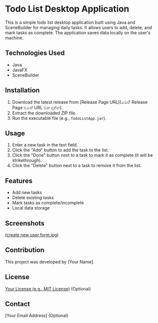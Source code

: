 # Todo List Desktop Application

This is a simple todo list desktop application built using Java and SceneBuilder for managing daily tasks. It allows users to add, delete, and mark tasks as complete. The application saves data locally on the user's machine.

## Technologies Used

* Java
* JavaFX
* SceneBuilder

## Installation

1.  Download the latest release from [Release Page URL](මෙහි Release Page එකේ URL එක දාන්න).
2.  Extract the downloaded ZIP file.
3.  Run the executable file (e.g., `TodoListApp.jar`).

## Usage

1.  Enter a new task in the text field.
2.  Click the "Add" button to add the task to the list.
3.  Click the "Done" button next to a task to mark it as complete (it will be strikethrough).
4.  Click the "Delete" button next to a task to remove it from the list.

## Features

* Add new tasks
* Delete existing tasks
* Mark tasks as complete/incomplete
* Local data storage

## Screenshots

([create new user form.jpg](https://github.com/nahal109/To-Do-List-Desktop-App/blob/main/create%20new%20user%20form.jpg))

## Contribution

This project was developed by [Your Name].

## License

[Your License (e.g., MIT License)](link-to-your-license) (Optional)

## Contact

[Your Email Address] (Optional)
